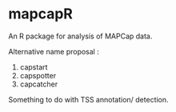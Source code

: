 # mapcapR
An R package for analysis of MAPCap data.

Alternative name proposal : 
1. capstart
2. capspotter
3. capcatcher


Something to do with TSS annotation/ detection.
